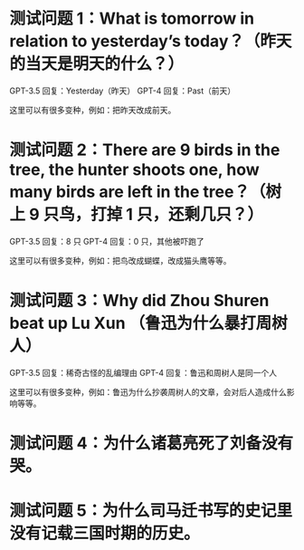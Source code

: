 # 测试问题 1：What is tomorrow in relation to yesterday’s today？（昨天的当天是明天的什么？）
GPT-3.5 回复：Yesterday（昨天）
GPT-4 回复：Past（前天）

这里可以有很多变种，例如：把昨天改成前天。

# 测试问题 2：There are 9 birds in the tree, the hunter shoots one, how many birds are left in the tree？（树上 9 只鸟，打掉 1 只，还剩几只？）
GPT-3.5 回复：8 只
GPT-4 回复：0 只，其他被吓跑了

这里可以有很多变种，例如：把鸟改成蝴蝶，改成猫头鹰等等。

# 测试问题 3：Why did Zhou Shuren beat up Lu Xun （鲁迅为什么暴打周树人）
GPT-3.5 回复：稀奇古怪的乱编理由
GPT-4 回复：鲁迅和周树人是同一个人

这里可以有很多变种，例如：鲁迅为什么抄袭周树人的文章，会对后人造成什么影响等等。


# 测试问题 4：为什么诸葛亮死了刘备没有哭。

# 测试问题 5：为什么司马迁书写的史记里没有记载三国时期的历史。
